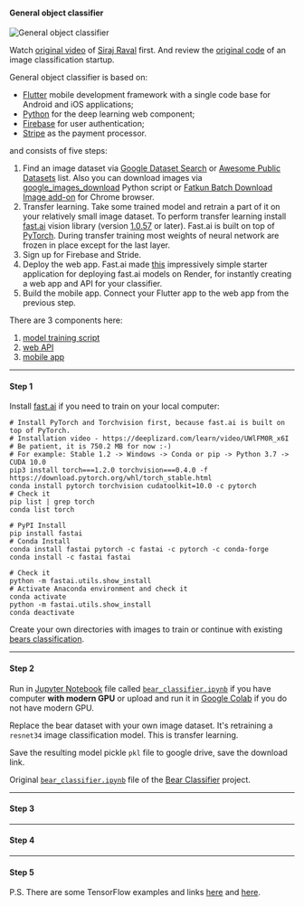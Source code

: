 #### General object classifier

![General object classifier](data/2019.09.25-general-object-classifier.png)

Watch [original video](https://youtu.be/CzPYgRaYWUA) of [Siraj Raval](https://sirajraval.com/) first.
And review the [original code](https://github.com/llSourcell/image_classifier_template)
of an image classification startup.

General object classifier is based on:
   * [Flutter](https://flutter.dev) mobile development framework with a single code base
     for Android and iOS applications;
   * [Python](https://www.python.org) for the deep learning web component;
   * [Firebase](https://firebase.google.com) for user authentication;
   * [Stripe](https://stripe.com) as the payment processor. 

and consists of five steps:
   1. Find an image dataset via [Google Dataset Search](https://toolbox.google.com/datasetsearch)
      or [Awesome Public Datasets](https://github.com/awesomedata/awesome-public-datasets) list.
      Also you can download images via [google_images_download](https://pypi.org/project/google_images_download)
      Python script or [Fatkun Batch Download Image add-on](https://chrome.google.com/webstore/detail/fatkun-batch-download-ima/nnjjahlikiabnchcpehcpkdeckfgnohf)
      for Chrome browser.
   2. Transfer learning. Take some trained model and retrain a part of it on your relatively small
      image dataset. To perform transfer learning install [fast.ai](https://www.fast.ai)
      vision library (version [1.0.57](https://pypi.org/project/fastai) or later).
      Fast.ai is built on top of [PyTorch](https://pytorch.org).
      During transfer training most weights of neural network are frozen in place
      except for the last layer. 
   3. Sign up for Firebase and Stride.
   4. Deploy the web app. Fast.ai made [this](https://github.com/render-examples/fastai-v3)
      impressively simple starter application for deploying fast.ai models on Render,
      for instantly creating a web app and API for your classifier.
   5. Build the mobile app. Connect your Flutter app to the web app from the previous step.

There are 3 components here:
   01. [model training script](01_training_script)
   02. [web API](02_web_api)
   03. [mobile app](03_mobile_app)

----
#### Step 1
Install [fast.ai](https://pypi.org/project/fastai/) if you need to train on your local computer:
```shell script
# Install PyTorch and Torchvision first, because fast.ai is built on top of PyTorch.
# Installation video - https://deeplizard.com/learn/video/UWlFM0R_x6I
# Be patient, it is 750.2 MB for now :-)
# For example: Stable 1.2 -> Windows -> Conda or pip -> Python 3.7 -> CUDA 10.0
pip3 install torch===1.2.0 torchvision===0.4.0 -f https://download.pytorch.org/whl/torch_stable.html
conda install pytorch torchvision cudatoolkit=10.0 -c pytorch
# Check it
pip list | grep torch
conda list torch

# PyPI Install
pip install fastai
# Conda Install
conda install fastai pytorch -c fastai -c pytorch -c conda-forge
conda install -c fastai fastai

# Check it
python -m fastai.utils.show_install
# Activate Anaconda environment and check it
conda activate
python -m fastai.utils.show_install
conda deactivate
```
Create your own directories with images to train or continue with existing
[bears classification](01_training_script).

----
#### Step 2
Run in [Jupyter Notebook](https://jupyter.org) file called
[`bear_classifier.ipynb`](01_training_script/bear_classifier.ipynb)
if you have computer **with modern GPU** or upload and run it in
[Google Colab](https://colab.research.google.com) if you do not have modern GPU.

Replace the bear dataset with your own image dataset.
It's retraining a `resnet34` image classification model. This is transfer learning.

Save the resulting model pickle `pkl` file to google drive, save the download link.

Original [`bear_classifier.ipynb`](https://github.com/naveenchanakya/bear-classifier/blob/master/bear_classifier.ipynb)
file of the [Bear Classifier](https://github.com/naveenchanakya/bear-classifier) project.

----
#### Step 3


----
#### Step 4


----
#### Step 5



P.S. There are some TensorFlow examples and links [here](https://github.com/foobar167/articles/tree/master/Machine_Learning)
and [here](https://github.com/foobar167/articles/blob/master/Ubuntu/13_Keras_and_TensorFlow_how-tos.md).
